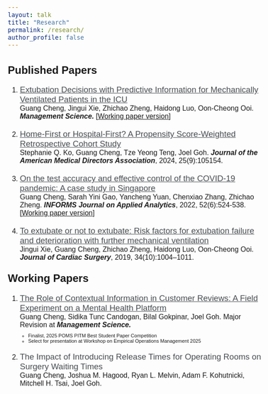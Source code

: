 ```yaml
---
layout: talk
title: "Research"
permalink: /research/
author_profile: false
---
```




<style>
@import url('https://fonts.googleapis.com/css2?family=Open+Sans&display=swap');
@import url('https://fonts.googleapis.com/css2?family=Open+Sans:wght@500&display=swap');
@import url('https://fonts.googleapis.com/css2?family=Open+Sans:wght@600&display=swap');
@import url('https://fonts.googleapis.com/css2?family=Lato:ital,wght@0,100;0,300;0,400;0,700;0,900;1,100;1,300;1,400;1,700;1,900&display=swap');
</style>
<body style="font-family: sans-serif; font-size: 12pt;">
<!-- <body style="font-family: Open Sans; font-weight: 300; font-style: light; font-size: 12pt;"> -->



<h2>Published Papers</h2>
<ol style="margin-top: 0em; margin-bottom: 1.2em;">
	<li style="margin-bottom: 20px"><a href="https://doi.org/10.1287/mnsc.2021.01427" target="_blank" style="color: rgb(73, 78, 82); font-weight: 500; font-size: 14pt">Extubation Decisions with Predictive Information for Mechanically Ventilated Patients in the ICU</a><br>
	Guang Cheng, Jingui Xie, Zhichao Zheng, Haidong Luo, Oon-Cheong Ooi. 
	<i style="font-weight: 600">Management Science.</i> [<a href="https://ssrn.com/abstract=3397530" target="_blank">Working paper version</a>]</li>
	<!--  -->
	<li style="margin-bottom: 20px"><a href="https://doi.org/10.1016/j.jamda.2024.105154" target="_blank" style="color: rgb(73, 78, 82); font-weight: 500; font-size: 14pt">Home-First or Hospital-First? A Propensity Score-Weighted Retrospective Cohort Study</a><br>
	Stephanie Q. Ko, Guang Cheng, Tze Yeong Teng, Joel Goh. 
	<i style="font-weight: 600">Journal of the American Medical Directors Association</i>, 2024, 25(9):105154.</li>
	<!--  -->
	<li style="margin-bottom: 20px"><a href="https://pubsonline.informs.org/doi/abs/10.1287/inte.2022.1117" target="_blank" style="color: rgb(73, 78, 82); font-weight: 500; font-size: 14pt">On the test accuracy and effective control of the COVID-19 pandemic: A case study in Singapore</a><br>
	Guang Cheng, Sarah Yini Gao, Yancheng Yuan, Chenxiao Zhang, Zhichao Zheng. 
	<i style="font-weight: 600">INFORMS Journal on Applied Analytics</i>, 2022, 52(6):524-538. [<a href="https://ssrn.com/abstract=3955828" target="_blank">Working paper version</a>]</li>
	<!--  -->
	<li style="margin-bottom: 20px"><a href="https://onlinelibrary.wiley.com/doi/abs/10.1111/jocs.14189" target="_blank" style="color: rgb(73, 78, 82); font-weight: 500; font-size: 14pt">To extubate or not to extubate: Risk factors for extubation failure and deterioration with further mechanical ventilation</a><br>
	Jingui Xie, Guang Cheng, Zhichao Zheng, Haidong Luo, Oon-Cheong Ooi. 
	<i style="font-weight: 600">Journal of Cardiac Surgery</i>, 2019, 34(10):1004–1011.</li>
</ol>



<h2 style="margin-top: 1em;">Working Papers</h2>
<ol style="margin-top: 0em; margin-bottom: 1.2em;">
	<li style="margin-bottom: 20px"><a href="https://ssrn.com/abstract=4956298" target="_blank" style="color: rgb(73, 78, 82); font-weight: 500; font-size: 14pt">The Role of Contextual Information in Customer Reviews: A Field Experiment on a Mental Health Platform</a><br>
	Guang Cheng, Sidika Tunc Candogan, Bilal Gokpinar, Joel Goh. Major Revision at <i style="font-weight: 600">Management Science.</i></li>
	<ul style="margin-top: -1em; font-size:11">
		<li>Finalist, 2025 POMS PITM Best Student Paper Competition</li>
		<li>Select for presentation at Workshop on Empirical Operations Management 2025</li>
	</ul>
	<!--  -->
	<li style="margin-bottom: 20px"><p style="color: rgb(73, 78, 82); font-weight: 500; margin-bottom: 0em; font-size: 14pt">The Impact of Introducing Release Times for Operating Rooms on Surgery Waiting Times</p>
	Guang Cheng, Joshua M. Hagood, Ryan L. Melvin, Adam F. Kohutnicki, Mitchell H. Tsai, Joel Goh.</li>
</ol>



<!-- <h2 style="margin-top: 1em;">Working in Progress</h2>
<ol style="margin-top: 0em; margin-bottom: 1.2em;">
	<li><p style="color: rgb(73, 78, 82); font-weight: 600; margin-bottom: 0em; font-size: 14pt">Incentive Design for Hospital at Home</p>
	with Eryn J. He, Joel Goh and Sergei Savin</li>
	<li><p style="color: rgb(73, 78, 82); font-weight: 600; margin-bottom: 0em; font-size: 14pt">Reducing No-Shows and Encouraging Proactive Cancellations in Outpatient Clinics: A Behavioral Nudge Intervention Study</p>
	with Hong Ming Tan and Joel Goh</li>
	<li><p style="color: rgb(73, 78, 82); font-weight: 600; margin-bottom: 0em; font-size: 14pt">Keep the Progress Going: Using Behavioral Nudges to Encourage Continued Mental Health Support</p>
	with Yueyang Zhong and Sidika Tunc Candogan</li>
</ol>  -->



</body>